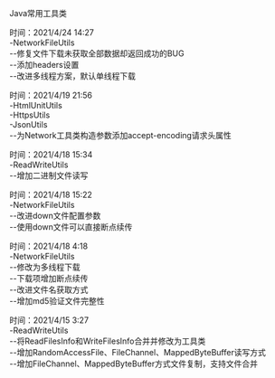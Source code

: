 Java常用工具类

时间：2021/4/24 14:27  
-NetworkFileUtils  
--修复文件下载未获取全部数据却返回成功的BUG  
--添加headers设置  
--改进多线程方案，默认单线程下载

时间：2021/4/19 21:56  
-HtmlUnitUtils  
-HttpsUtils  
-JsonUtils  
--为Network工具类构造参数添加accept-encoding请求头属性

时间：2021/4/18 15:34  
-ReadWriteUtils  
--增加二进制文件读写

时间：2021/4/18 15:22  
-NetworkFileUtils  
--改进down文件配置参数  
--使用down文件可以直接断点续传

时间：2021/4/18 4:18  
-NetworkFileUtils  
--修改为多线程下载  
--下载项增加断点续传  
--改进文件名获取方式  
--增加md5验证文件完整性

时间：2021/4/15 3:27  
-ReadWriteUtils  
--将ReadFilesInfo和WriteFilesInfo合并并修改为工具类  
--增加RandomAccessFile、FileChannel、MappedByteBuffer读写方式  
--增加FileChannel、MappedByteBuffer方式文件复制，支持文件合并  
